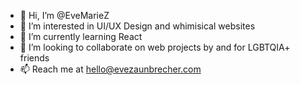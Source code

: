 - 👋 Hi, I’m @EveMarieZ
- 👀 I’m interested in UI/UX Design and whimisical websites
- 🌱 I’m currently learning React
- 💞️ I’m looking to collaborate on web projects by and for LGBTQIA+ friends
- 📫 Reach me at hello@evezaunbrecher.com


